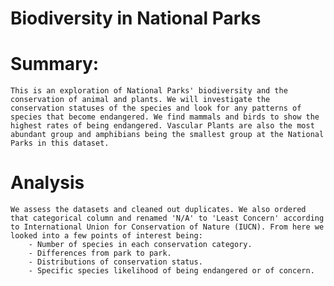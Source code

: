 # Biodiversity in National Parks
 
# Summary:
    This is an exploration of National Parks' biodiversity and the conservation of animal and plants. We will investigate the conservation statuses of the species and look for any patterns of species that become endangered. We find mammals and birds to show the highest rates of being endangered. Vascular Plants are also the most abundant group and amphibians being the smallest group at the National Parks in this dataset.

# Analysis
    We assess the datasets and cleaned out duplicates. We also ordered that categorical column and renamed 'N/A' to 'Least Concern' according to International Union for Conservation of Nature (IUCN). From here we looked into a few points of interest being:
        - Number of species in each conservation category.
        - Differences from park to park.
        - Distributions of conservation status.
        - Specific species likelihood of being endangered or of concern.

